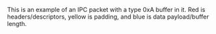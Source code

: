 This is an example of an IPC packet with a type 0xA buffer in it. Red is
headers/descriptors, yellow is padding, and blue is data payload/buffer
length.
